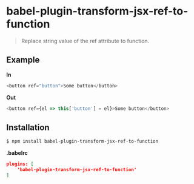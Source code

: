 # babel-plugin-transform-jsx-ref-to-function

> Replace string value of the ref attribute to function.

## Example

**In**
```js
<button ref="button">Some button</button>
```

**Out**
```js
<button ref={el => this['button'] = el}>Some button</button>
```

## Installation

```sh
$ npm install babel-plugin-transform-jsx-ref-to-function
```

**.babelrc**
```json
plugins: [
    'babel-plugin-transform-jsx-ref-to-function'
]
```
